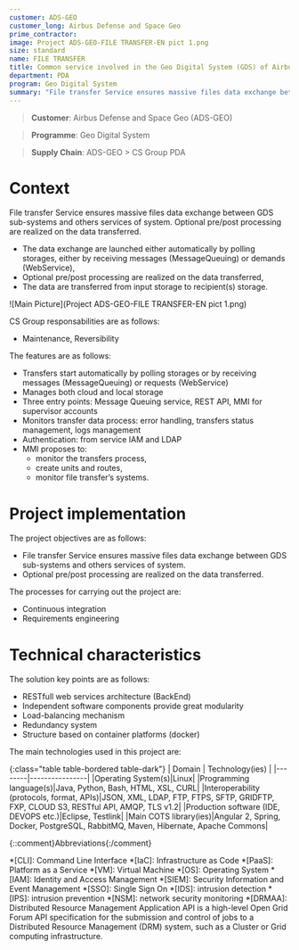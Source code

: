 ```yaml
---
customer: ADS-GEO
customer_long: Airbus Defense and Space Geo
prime_contractor: 
image: Project ADS-GEO-FILE TRANSFER-EN pict 1.png
size: standard
name: FILE TRANSFER
title: Common service involved in the Geo Digital System (GDS) of Airbus DS Geo SA
department: PDA
program: Geo Digital System
summary: "File transfer Service ensures massive files data exchange between GDS sub-systems and others services of system. Optional pre/post processing are realized on the data transferred."
---
```


> __Customer__\: Airbus Defense and Space Geo (ADS-GEO)

> __Programme__\: Geo Digital System

> __Supply Chain__\: ADS-GEO >  CS Group PDA


# Context

File transfer Service ensures massive files data exchange between GDS sub-systems and others services of system.
Optional pre/post processing are realized on the data transferred.
* The data exchange are launched either automatically by polling storages, either by receiving messages (MessageQueuing) or demands (WebService),
* Optional pre/post processing are realized on the data transferred,
* The data are transferred from input storage to recipient(s) storage.

![Main Picture](Project ADS-GEO-FILE TRANSFER-EN pict 1.png)

CS Group responsabilities are as follows:
* Maintenance, Reversibility


The features are as follows:
* Transfers start automatically by polling storages or by receiving messages (MessageQueuing) or requests (WebService)
* Manages both cloud and local storage
* Three entry points: Message Queuing service, REST API, MMI for supervisor accounts
* Monitors transfer data process: error handling, transfers status management, logs management
* Authentication: from service IAM and LDAP
* MMI proposes to: 
	* monitor the transfers process,
	* create units and routes,
	* monitor file transfer’s systems.

# Project implementation

The project objectives are as follows:
* File transfer Service ensures massive files data exchange between GDS sub-systems and others services of system.
* Optional pre/post processing are realized on the data transferred.

The processes for carrying out the project are:
* Continuous integration
* Requirements engineering

# Technical characteristics

The solution key points are as follows:
* RESTfull web services architecture (BackEnd) 
* Independent software components provide great modularity
* Load-balancing mechanism
* Redundancy system
* Structure based on container platforms (docker)



The main technologies used in this project are:

{:class="table table-bordered table-dark"}
| Domain | Technology(ies) |
|--------|----------------|
|Operating System(s)|Linux|
|Programming language(s)|Java, Python, Bash, HTML, XSL, CURL|
|Interoperability (protocols, format, APIs)|JSON, XML, LDAP, FTP, FTPS, SFTP, GRIDFTP, FXP, CLOUD S3, RESTful API, AMQP, TLS v1.2|
|Production software (IDE, DEVOPS etc.)|Eclipse, Testlink|
|Main COTS library(ies)|Angular 2, Spring, Docker, PostgreSQL, RabbitMQ, Maven, Hibernate, Apache Commons|



{::comment}Abbreviations{:/comment}

*[CLI]: Command Line Interface
*[IaC]: Infrastructure as Code
*[PaaS]: Platform as a Service
*[VM]: Virtual Machine
*[OS]: Operating System
*[IAM]: Identity and Access Management
*[SIEM]: Security Information and Event Management
*[SSO]: Single Sign On
*[IDS]: intrusion detection
*[IPS]: intrusion prevention
*[NSM]: network security monitoring
*[DRMAA]: Distributed Resource Management Application API is a high-level Open Grid Forum API specification for the submission and control of jobs to a Distributed Resource Management (DRM) system, such as a Cluster or Grid computing infrastructure.
